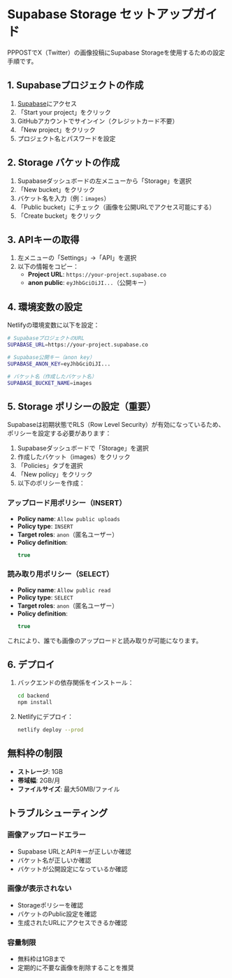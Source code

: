 # Supabase Storage セットアップガイド

PPPOSTでX（Twitter）の画像投稿にSupabase Storageを使用するための設定手順です。

## 1. Supabaseプロジェクトの作成

1. [Supabase](https://supabase.com/)にアクセス
2. 「Start your project」をクリック
3. GitHubアカウントでサインイン（クレジットカード不要）
4. 「New project」をクリック
5. プロジェクト名とパスワードを設定

## 2. Storage バケットの作成

1. Supabaseダッシュボードの左メニューから「Storage」を選択
2. 「New bucket」をクリック
3. バケット名を入力（例：`images`）
4. 「Public bucket」にチェック（画像を公開URLでアクセス可能にする）
5. 「Create bucket」をクリック

## 3. APIキーの取得

1. 左メニューの「Settings」→「API」を選択
2. 以下の情報をコピー：
   - **Project URL**: `https://your-project.supabase.co`
   - **anon public**: `eyJhbGciOiJI...`（公開キー）

## 4. 環境変数の設定

Netlifyの環境変数に以下を設定：

```bash
# SupabaseプロジェクトのURL
SUPABASE_URL=https://your-project.supabase.co

# Supabase公開キー（anon key）
SUPABASE_ANON_KEY=eyJhbGciOiJI...

# バケット名（作成したバケット名）
SUPABASE_BUCKET_NAME=images
```

## 5. Storage ポリシーの設定（重要）

Supabaseは初期状態でRLS（Row Level Security）が有効になっているため、ポリシーを設定する必要があります：

1. Supabaseダッシュボードで「Storage」を選択
2. 作成したバケット（images）をクリック
3. 「Policies」タブを選択
4. 「New policy」をクリック
5. 以下のポリシーを作成：

### アップロード用ポリシー（INSERT）
- **Policy name**: `Allow public uploads`
- **Policy type**: `INSERT`
- **Target roles**: `anon`（匿名ユーザー）
- **Policy definition**:
  ```sql
  true
  ```

### 読み取り用ポリシー（SELECT）
- **Policy name**: `Allow public read`
- **Policy type**: `SELECT`
- **Target roles**: `anon`（匿名ユーザー）
- **Policy definition**:
  ```sql
  true
  ```

これにより、誰でも画像のアップロードと読み取りが可能になります。

## 6. デプロイ

1. バックエンドの依存関係をインストール：
   ```bash
   cd backend
   npm install
   ```

2. Netlifyにデプロイ：
   ```bash
   netlify deploy --prod
   ```

## 無料枠の制限

- **ストレージ**: 1GB
- **帯域幅**: 2GB/月
- **ファイルサイズ**: 最大50MB/ファイル

## トラブルシューティング

### 画像アップロードエラー
- Supabase URLとAPIキーが正しいか確認
- バケット名が正しいか確認
- バケットが公開設定になっているか確認

### 画像が表示されない
- Storageポリシーを確認
- バケットのPublic設定を確認
- 生成されたURLにアクセスできるか確認

### 容量制限
- 無料枠は1GBまで
- 定期的に不要な画像を削除することを推奨